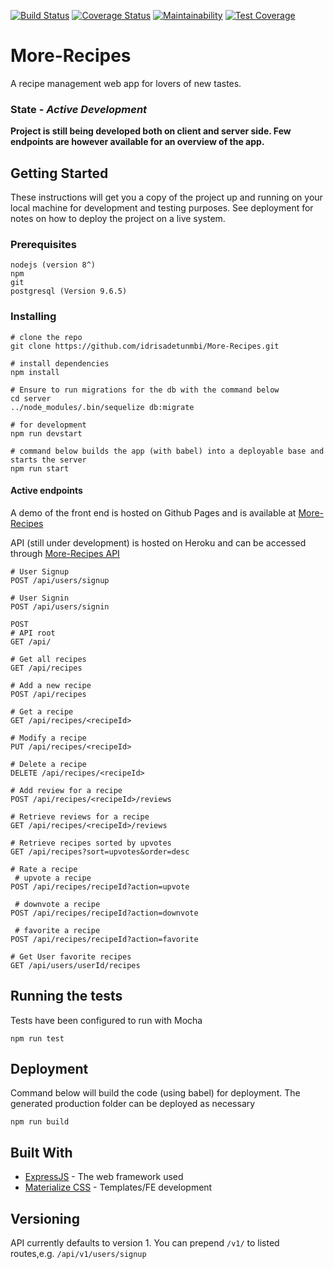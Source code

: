 [![Build Status](https://travis-ci.org/idrisadetunmbi/More-Recipes.svg?branch=feature-client-delete-recipe)](https://travis-ci.org/idrisadetunmbi/More-Recipes) [![Coverage Status](https://coveralls.io/repos/github/idrisadetunmbi/More-Recipes/badge.svg?branch=server-development)](https://coveralls.io/github/idrisadetunmbi/More-Recipes?branch=server-development) [![Maintainability](https://api.codeclimate.com/v1/badges/a5634122fa0eb6fe9aff/maintainability)](https://codeclimate.com/github/idrisadetunmbi/More-Recipes/maintainability) [![Test Coverage](https://api.codeclimate.com/v1/badges/a5634122fa0eb6fe9aff/test_coverage)](https://codeclimate.com/github/idrisadetunmbi/More-Recipes/test_coverage)

# More-Recipes

A recipe management web app for lovers of new tastes.

### State - _Active Development_

**Project is still being developed both on client and server side. Few endpoints are however available for an overview of the app.**

## Getting Started

These instructions will get you a copy of the project up and running on your local machine for development and testing purposes. See deployment for notes on how to deploy the project on a live system.

### Prerequisites

```
nodejs (version 8^)
npm
git
postgresql (Version 9.6.5)
```


### Installing

```
# clone the repo
git clone https://github.com/idrisadetunmbi/More-Recipes.git

# install dependencies
npm install

# Ensure to run migrations for the db with the command below
cd server
../node_modules/.bin/sequelize db:migrate

# for development
npm run devstart

# command below builds the app (with babel) into a deployable base and starts the server
npm run start

```

#### Active endpoints
A demo of the front end is hosted on Github Pages and is available at [More-Recipes](https://idrisadetunmbi.github.io/More-Recipes/templates/index.html)

API (still under development) is hosted on Heroku and can be accessed through [More-Recipes API](https://emorerecipes.herokuapp.com)

```
# User Signup
POST /api/users/signup

# User Signin
POST /api/users/signin

POST
# API root
GET /api/

# Get all recipes
GET /api/recipes

# Add a new recipe
POST /api/recipes

# Get a recipe
GET /api/recipes/<recipeId>

# Modify a recipe
PUT /api/recipes/<recipeId>

# Delete a recipe
DELETE /api/recipes/<recipeId>

# Add review for a recipe
POST /api/recipes/<recipeId>/reviews

# Retrieve reviews for a recipe
GET /api/recipes/<recipeId>/reviews

# Retrieve recipes sorted by upvotes
GET /api/recipes?sort=upvotes&order=desc

# Rate a recipe
 # upvote a recipe
POST /api/recipes/recipeId?action=upvote

 # downvote a recipe
POST /api/recipes/recipeId?action=downvote

 # favorite a recipe
POST /api/recipes/recipeId?action=favorite

# Get User favorite recipes
GET /api/users/userId/recipes

```

## Running the tests

Tests have been configured to run with Mocha
```
npm run test
```

## Deployment

Command below will build the code (using babel) for deployment. The generated production folder can be deployed as necessary
```
npm run build
```

## Built With

* [ExpressJS](https://expressjs.com/) - The web framework used
* [Materialize CSS](materializecss.com) - Templates/FE development


## Versioning

API currently defaults to version 1. You can prepend `/v1/` to listed routes,e.g. `/api/v1/users/signup`
